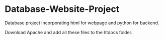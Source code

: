 # Database-Website-Project
Database project incorporating html for webpage and python for backend.

Download Apache and add all these files to the htdocs folder.
